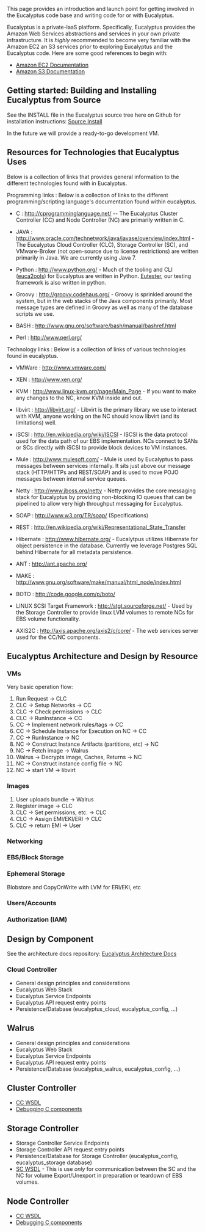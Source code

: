 This page provides an introduction and launch point for getting involved in the Eucalyptus code base and writing code for or with Eucalyptus.

Eucalyptus is a private-IaaS platform. Specifically, Eucalyptus provides the Amazon Web Services abstractions and services in your own private infrastructure. It is *highly* recommended to become very familiar with the Amazon EC2 an S3 services prior to exploring Eucalyptus and the Eucalyptus code. Here are some good references to begin with:
* [Amazon EC2 Documentation](http://aws.amazon.com/documentation/ec2/)
* [Amazon S3 Documentation](http://aws.amazon.com/documentation/s3/)

## Getting started: Building and Installing Eucalyptus from Source
See the INSTALL file in the Eucalyptus source tree here on Github for installation instructions: [Source Install](https://github.com/eucalyptus/eucalyptus/blob/master/INSTALL)

In the future we will provide a ready-to-go development VM.

## Resources for Technologies that Eucalyptus Uses
Below is a collection of links that provides general information to the different technologies found with in Eucalyptus.
  
Programming links : Below is a collection of links to the different programming/scripting language's documentation found within eucalyptus.  

  * C : http://cprogramminglanguage.net/ -- The Eucalyptus Cluster Controller (CC) and Node Controller (NC) are primarily written in C.
 
  * JAVA : http://www.oracle.com/technetwork/java/javase/overview/index.html - The Eucalyptus Cloud Controller (CLC), Storage Controller (SC), and VMware-Broker (not open-source due to license restrictions) are written primarily in Java. We are currently using Java 7.

  * Python : http://www.python.org/ - Much of the tooling and CLI ([euca2ools](https://github.com/eucalyptus/euca2ools)) for Eucalyptus are written in Python. [Eutester](https://github.com/eucalyptus/eutester), our testing framework is also written in python.

  * Groovy : http://groovy.codehaus.org/ - Groovy is sprinkled around the system, but in the web stacks of the Java components primarily. Most message types are defined in Groovy as well as many of the database scripts we use.

  * BASH : http://www.gnu.org/software/bash/manual/bashref.html
 
  * Perl : http://www.perl.org/


Technology links : Below is a collection of links of various technologies found in eucalyptus.

  * VMWare : http://www.vmware.com/
 
  * XEN : http://www.xen.org/
 
  * KVM : http://www.linux-kvm.org/page/Main_Page - If you want to make any changes to the NC, know KVM inside and out.
 
  * libvirt : http://libvirt.org/ - Libvirt is the primary library we use to interact with KVM, anyone working on the NC should know libvirt (and its limitations) well.
  
  * iSCSI : http://en.wikipedia.org/wiki/ISCSI - ISCSI is the data protocol used for the data path of our EBS implementation. NCs connect to SANs or SCs directly with iSCSI to provide block devices to VM instances.
 
  * Mule : http://www.mulesoft.com/ - Mule is used by Eucalyptus to pass messages between services internally. It sits just above our message stack (HTTP/HTTPs and REST/SOAP) and is used to move POJO messages between internal service queues.
 
  * Netty : http://www.jboss.org/netty - Netty provides the core messaging stack for Eucalyptus by providing non-blocking IO queues that can be pipelined to allow very high throughput messaging for Eucalyptus.
 
  * SOAP : http://www.w3.org/TR/soap/ (Specifications)
 
  * REST : http://en.wikipedia.org/wiki/Representational_State_Transfer
 
  * Hibernate : http://www.hibernate.org/ - Eucalytpus utilizes Hibernate for object persistence in the database. Currently we leverage Postgres SQL behind Hibernate for all metadata persistence.
 
  * ANT : http://ant.apache.org/
 
  * MAKE : http://www.gnu.org/software/make/manual/html_node/index.html
  
  * BOTO : http://code.google.com/p/boto/
  
  * LINUX SCSI Target Framework : http://stgt.sourceforge.net/ - Used by the Storage Controller to provide linux LVM volumes to remote NCs for EBS volume functionality.

  * AXIS2C : http://axis.apache.org/axis2/c/core/ - The web services server used for the CC/NC components.

## Eucalyptus Architecture and Design by Resource
### VMs
Very basic operation flow:

1. Run Request -> CLC
2. CLC -> Setup Networks -> CC
3. CLC -> Check permissions -> CLC
4. CLC -> RunInstance -> CC
5. CC -> Implement network rules/tags -> CC
6. CC -> Schedule Instance for Execution on NC -> CC
7. CC -> RunInstance -> NC
8. NC -> Construct Instance Artifacts (partitions, etc) -> NC
9. NC -> Fetch image -> Walrus
10. Walrus -> Decrypts image, Caches, Returns -> NC
11. NC -> Construct instance config file -> NC
12. NC -> start VM -> libvirt

### Images
1. User uploads bundle -> Walrus
2. Register image -> CLC
3. CLC -> Set permissions, etc. -> CLC
4. CLC -> Assign EMI/EKI/ERI -> CLC
5. CLC -> return EMI -> User

### Networking

### EBS/Block Storage

### Ephemeral Storage
Blobstore and CopyOnWrite with LVM for ERI/EKI, etc

### Users/Accounts

### Authorization (IAM)

## Design by Component
See the architecture docs repository: [Eucalyptus Architecture Docs](http://github.com/eucalyptus/architecture-docs)

### Cloud Controller
* General design principles and considerations
* Eucalyptus Web Stack
* Eucalyptus Service Endpoints
* Eucalyptus API request entry points
* Persistence/Database (eucalyptus_cloud, eucalyptus_config, ...)

## Walrus
* General design principles and considerations
* Eucalyptus Web Stack
* Eucalyptus Service Endpoints
* Eucalyptus API request entry points
* Persistence/Database (eucalyptus_walrus, eucalyptus_config, ...)

## Cluster Controller
* [CC WSDL](https://github.com/eucalyptus/eucalyptus/blob/master/wsdl/eucalyptus_cc.wsdl)
* [Debugging C components](Debugging-Eucalyptus-C-language-components)

## Storage Controller
* Storage Controller Service Endpoints
* Storage Controller API request entry points
* Persistence/Database for Storage Controller (eucalyptus_config, eucalyptus_storage database)
* [SC WSDL](https://github.com/eucalyptus/eucalyptus/blob/master/wsdl/eucalyptus_sc.wsdl) - This is use *only* for communication between the SC and the NC for volume Export/Unexport in preparation or teardown of EBS volumes.

## Node Controller
* [CC WSDL](https://github.com/eucalyptus/eucalyptus/blob/master/wsdl/eucalyptus_nc.wsdl)
* [Debugging C components](Debugging-Eucalyptus-C-language-components)
